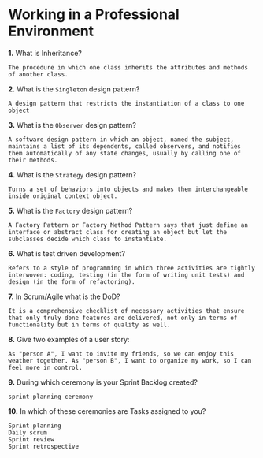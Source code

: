 # Working in a Professional Environment

**1.** What is Inheritance?
<!-- enter you answer in the space below -->
```
The procedure in which one class inherits the attributes and methods of another class.
```
**2.** What is the `Singleton` design pattern?
<!-- enter you answer in the space below -->
```
A design pattern that restricts the instantiation of a class to one object
```
**3.** What is the `Observer` design pattern?
<!-- enter you answer in the space below -->
```
A software design pattern in which an object, named the subject, maintains a list of its dependents, called observers, and notifies them automatically of any state changes, usually by calling one of their methods.
```
**4.** What is the `Strategy` design pattern?
<!-- enter you answer in the space below -->
```
Turns a set of behaviors into objects and makes them interchangeable inside original context object.
```
**5.** What is the `Factory` design pattern?
<!-- enter you answer in the space below -->
```
A Factory Pattern or Factory Method Pattern says that just define an interface or abstract class for creating an object but let the subclasses decide which class to instantiate.
```
**6.** What is test driven development?
<!-- enter you answer in the space below -->
```
Refers to a style of programming in which three activities are tightly interwoven: coding, testing (in the form of writing unit tests) and design (in the form of refactoring).
```
**7.** In Scrum/Agile what is the DoD?
<!-- enter you answer in the space below -->
```
It is a comprehensive checklist of necessary activities that ensure that only truly done features are delivered, not only in terms of functionality but in terms of quality as well.
```
**8.** Give two examples of a user story:
<!-- enter you answer in the space below -->
```
As "person A", I want to invite my friends, so we can enjoy this weather together. As "person B", I want to organize my work, so I can feel more in control.
```
**9.** During which ceremony is your Sprint Backlog created?
<!-- enter you answer in the space below -->
```
sprint planning ceremony
```
**10.** In which of these ceremonies are Tasks assigned to you?
<!-- enter you answer in the space below -->
```
Sprint planning
Daily scrum
Sprint review
Sprint retrospective

```